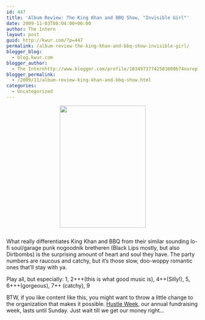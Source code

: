 ```yaml
---
id: 447
title: 'Album Review: The King Khan and BBQ Show, "Invisible Girl"'
date: 2009-11-03T08:04:00+00:00
author: The Intern
layout: post
guid: http://kwur.com/?p=447
permalink: /album-review-the-king-khan-and-bbq-show-invisible-girl/
blogger_blog:
  - blog.kwur.com
blogger_author:
  - The Internhttp://www.blogger.com/profile/10349737742583608674noreply@blogger.com
blogger_permalink:
  - /2009/11/album-review-king-khan-and-bbq-show.html
categories:
  - Uncategorized
---
```

<div class="pf-content">
  <p>
    <a onblur="try {parent.deselectBloggerImageGracefully();} catch(e) {}" href="http://www.kwur.com/blog/uploaded_images/Karim-Khan-724884.jpg"><img style="display:block; margin:0px auto 10px; text-align:center;cursor:pointer; cursor:hand;width: 225px; height: 320px;" src="http://www.kwur.com/blog/uploaded_images/Karim-Khan-724882.jpg" border="0" alt="" /></a><br />What really differentiates King Khan and BBQ from their similar sounding lo-fi soul/garage punk nogoodnik bretheren (Black Lips mostly, but also Dirtbombs) is the surprising amount of heart and soul they have. The party numbers are raucous and catchy, but it’s those slow, doo-woppy romantic ones that’ll stay with ya.
  </p>
  
  <p>
    Play all, but especially: 1, 2+++(this is what good music is), 4++(Silly!), 5, 6+++(gorgeous), 7++ (catchy), 9
  </p>
  
  <p>
    BTW, if you like content like this, you might want to throw a little change to the organization that makes it possible. <a href="http://www.kwur.com/blog/2009/11/kwur-hustle-week.html">Hustle Week</a>, our annual fundraising week, lasts until Sunday. Just wait till we get our money right…
  </p>
</div>